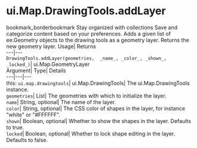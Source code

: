  
#  ui.Map.DrawingTools.addLayer 
bookmark_borderbookmark Stay organized with collections  Save and categorize content based on your preferences.
Adds a given list of ee.Geometry objects to the drawing tools as a geometry layer. 
Returns the new geometry layer.
Usage| Returns  
---|---  
`DrawingTools.addLayer(geometries,  _name_, _color_, _shown_, _locked_)`| ui.Map.GeometryLayer  
Argument| Type| Details  
---|---|---  
this: `ui.map.drawingtools`| ui.Map.DrawingTools| The ui.Map.DrawingTools instance.  
`geometries`| List| The geometries with which to initialize the layer.  
`name`| String, optional| The name of the layer.  
`color`| String, optional| The CSS color of shapes in the layer, for instance "white" or "#FFFFFF".  
`shown`| Boolean, optional| Whether to show the shapes in the layer. Defaults to true.  
`locked`| Boolean, optional| Whether to lock shape editing in the layer. Defaults to false.  
